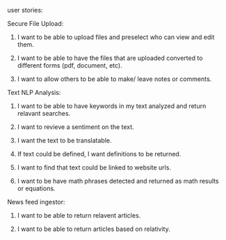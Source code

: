 user stories:

Secure File Upload:

1. I want to be able to upload files and preselect who can view and edit them.

2. I want to be able to have the files that are uploaded converted to different forms (pdf, document, etc).

3. I want to allow others to be able to make/ leave notes or comments.


Text NLP Analysis:

1. I want to be able to have keywords in my text analyzed and return relavant searches.

2. I want to revieve a sentiment on the text.

3. I want the text to be translatable.

4. If text could be defined, I want definitions to be returned.

5. I want to find that text could be linked to website urls.

6. I want to be have math phrases detected and returned as math results or equations.


News feed ingestor:

1. I want to be able to return relavent articles.

2. I want to be able to return articles based on relativity.


